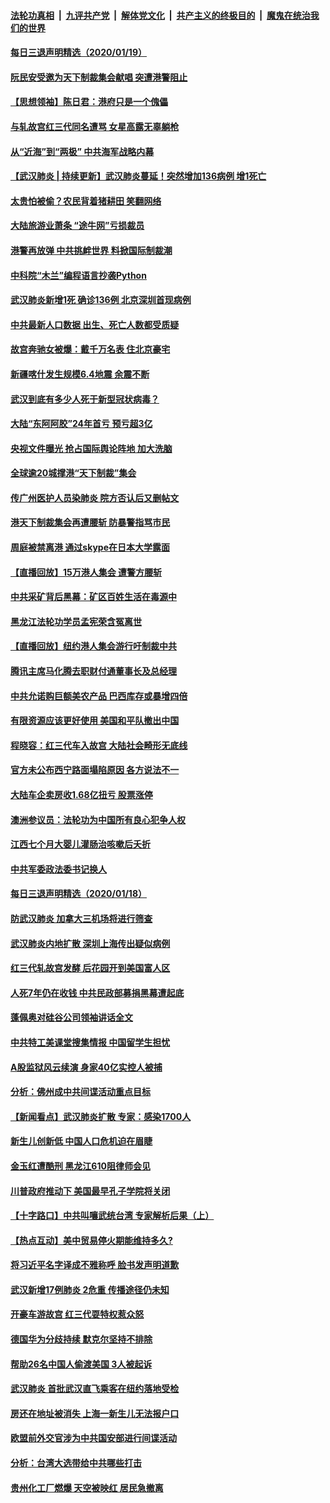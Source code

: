 ####  [法轮功真相](../../../../basic/blob/master/README.md?t=01201226) &nbsp;|&nbsp; [九评共产党](../../../../9ping.md/blob/master/README.md?t=01201226) &nbsp;|&nbsp; [解体党文化](../../../../jtdwh.md/blob/master/README.md?t=01201226)  &nbsp;|&nbsp; [共产主义的终极目的](../../../../gczydzjmd.md/blob/master/README.md?t=01201226) &nbsp;|&nbsp; [魔鬼在统治我们的世界](../../../../mgztzwmdsj.md/blob/master/README.md?t=01201226) 

#### [每日三退声明精选（2020/01/19）](../pages/nsc413/n11806367.md?t=01201226) 

#### [阮民安受邀为天下制裁集会献唱 突遭港警阻止](../pages/nsc413/n11805546.md?t=01201226) 

#### [【思想领袖】陈日君：港府只是一个傀儡](../pages/nsc413/n11761234.md?t=01201226) 

#### [与轧故宫红三代同名遭骂 女星高露无辜躺枪](../pages/nsc413/n11805358.md?t=01201226) 

#### [从“近海”到“两极” 中共海军战略内幕](../pages/nsc413/n11753795.md?t=01201226) 

#### [【武汉肺炎 | 持续更新】武汉肺炎蔓延！突然增加136病例 增1死亡](../pages/nsc413/n11801312.md?t=01201226) 

#### [太贵怕被偷？农民背着猪耕田 笑翻网络](../pages/nsc413/n11805938.md?t=01201226) 

#### [大陆旅游业萧条 “途牛网”亏损裁员](../pages/nsc413/n11805786.md?t=01201226) 

#### [港警再放弹 中共挑衅世界 料掀国际制裁潮](../pages/nsc413/n11805767.md?t=01201226) 

#### [中科院“木兰”编程语言抄袭Python](../pages/nsc413/n11805504.md?t=01201226) 

#### [武汉肺炎新增1死 确诊136例 北京深圳首现病例](../pages/nsc413/n11805579.md?t=01201226) 

#### [中共最新人口数据 出生、死亡人数都受质疑](../pages/nsc413/n11805538.md?t=01201226) 

#### [故宫奔驰女被爆：戴千万名表 住北京豪宅](../pages/nsc413/n11805440.md?t=01201226) 

#### [新疆喀什发生规模6.4地震  余震不断](../pages/nsc413/n11805481.md?t=01201226) 

#### [武汉到底有多少人死于新型冠状病毒？](../pages/nsc413/n11805480.md?t=01201226) 

#### [大陆“东阿阿胶”24年首亏 预亏超3亿](../pages/nsc413/n11805332.md?t=01201226) 

#### [央视文件曝光 抢占国际舆论阵地 加大洗脑](../pages/nsc413/n11805294.md?t=01201226) 

#### [全球逾20城撑港“天下制裁”集会](../pages/nsc413/n11805171.md?t=01201226) 

#### [传广州医护人员染肺炎 院方否认后又删帖文](../pages/nsc413/n11805257.md?t=01201226) 

#### [港天下制裁集会再遭腰斩 防暴警指骂市民](../pages/nsc413/n11804931.md?t=01201226) 

#### [周庭被禁离港 通过skype在日本大学露面](../pages/nsc413/n11804943.md?t=01201226) 


#### [【直播回放】15万港人集会 遭警方腰斩](../pages/nsc413/n11805095.md?t=01201226) 

#### [中共采矿背后黑幕：矿区百姓生活在毒源中](../pages/nsc413/n11768135.md?t=01201226) 

#### [黑龙江法轮功学员孟宪荣含冤离世](../pages/nsc413/n11804768.md?t=01201226) 

#### [【直播回放】纽约港人集会游行吁制裁中共](../pages/nsc413/n11801551.md?t=01201226) 

#### [腾讯主席马化腾去职财付通董事长及总经理](../pages/nsc413/n11804804.md?t=01201226) 

#### [中共允诺购巨额美农产品 巴西库存或暴增四倍](../pages/nsc413/n11804292.md?t=01201226) 

#### [有限资源应该更好使用 美国和平队撤出中国](../pages/nsc413/n11804541.md?t=01201226) 

#### [程晓容：红三代车入故宫 大陆社会畸形无底线](../pages/nsc413/n11804572.md?t=01201226) 

#### [官方未公布西宁路面塌陷原因 各方说法不一](../pages/nsc413/n11804078.md?t=01201226) 

#### [大陆车企卖房收1.68亿扭亏 股票涨停](../pages/nsc413/n11803887.md?t=01201226) 

#### [澳洲参议员：法轮功为中国所有良心犯争人权](../pages/nsc413/n11801155.md?t=01201226) 

#### [江西七个月大婴儿灌肠治咳嗽后夭折](../pages/nsc413/n11804070.md?t=01201226) 

#### [中共军委政法委书记换人](../pages/nsc413/n11803788.md?t=01201226) 

#### [每日三退声明精选（2020/01/18）](../pages/nsc413/n11803815.md?t=01201226) 

#### [防武汉肺炎 加拿大三机场将进行筛查](../pages/nsc413/n11803776.md?t=01201226) 

#### [武汉肺炎内地扩散  深圳上海传出疑似病例](../pages/nsc413/n11803796.md?t=01201226) 

#### [红三代轧故宫发酵 后花园开到美国富人区](../pages/nsc413/n11803564.md?t=01201226) 

#### [人死7年仍在收钱 中共民政部募捐黑幕遭起底](../pages/nsc413/n11803448.md?t=01201226) 

#### [蓬佩奥对硅谷公司领袖讲话全文](../pages/nsc413/n11803223.md?t=01201226) 

#### [中共特工美课堂搜集情报 中国留学生担忧](../pages/nsc413/n11803438.md?t=01201226) 

#### [A股监狱风云续演 身家40亿实控人被捕](../pages/nsc413/n11803423.md?t=01201226) 

#### [分析：佛州成中共间谍活动重点目标](../pages/nsc413/n11803420.md?t=01201226) 

#### [【新闻看点】武汉肺炎扩散 专家：感染1700人](../pages/nsc413/n11803219.md?t=01201226) 

#### [新生儿创新低 中国人口危机迫在眉睫](../pages/nsc413/n11803344.md?t=01201226) 

#### [金玉红遭酷刑 黑龙江610阻律师会见](../pages/nsc413/n11803218.md?t=01201226) 

#### [川普政府推动下 美国最早孔子学院将关闭](../pages/nsc413/n11803287.md?t=01201226) 

#### [【十字路口】中共叫嚷武统台湾 专家解析后果（上）](../pages/nsc413/n11798622.md?t=01201226) 

#### [【热点互动】美中贸易停火期能维持多久?](../pages/nsc413/n11803234.md?t=01201226) 

#### [将习近平名字译成不雅称呼 脸书发声明道歉](../pages/nsc413/n11803294.md?t=01201226) 

#### [武汉新增17例肺炎 2危重 传播途径仍未知](../pages/nsc413/n11803305.md?t=01201226) 

#### [开豪车游故宫 红三代耍特权惹众怒](../pages/nsc413/n11803161.md?t=01201226) 

#### [德国华为分歧持续 默克尔坚持不排除](../pages/nsc413/n11803135.md?t=01201226) 

#### [帮助26名中国人偷渡美国 3人被起诉](../pages/nsc413/n11803065.md?t=01201226) 

#### [武汉肺炎 首批武汉直飞乘客在纽约落地受检](../pages/nsc413/n11803040.md?t=01201226) 

#### [房还在地址被消失 上海一新生儿无法报户口](../pages/nsc413/n11802960.md?t=01201226) 

#### [欧盟前外交官涉为中共国安部进行间谍活动](../pages/nsc413/n11802969.md?t=01201226) 

#### [分析：台湾大选带给中共哪些打击](../pages/nsc413/n11800815.md?t=01201226) 

#### [贵州化工厂燃爆 天空被映红 居民急撤离](../pages/nsc413/n11802910.md?t=01201226) 

